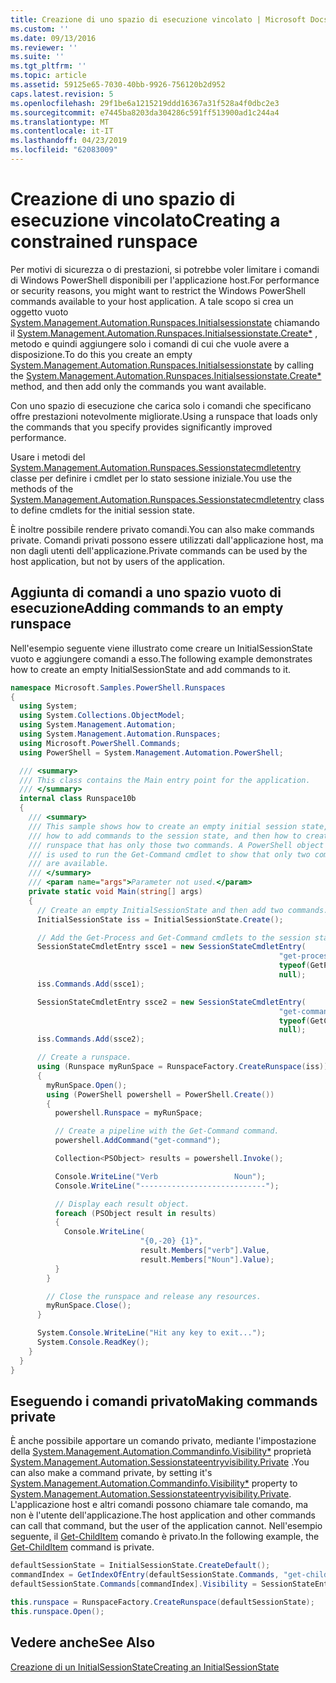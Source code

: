 ```yaml
---
title: Creazione di uno spazio di esecuzione vincolato | Microsoft Docs
ms.custom: ''
ms.date: 09/13/2016
ms.reviewer: ''
ms.suite: ''
ms.tgt_pltfrm: ''
ms.topic: article
ms.assetid: 59125e65-7030-40bb-9926-756120b2d952
caps.latest.revision: 5
ms.openlocfilehash: 29f1be6a1215219ddd16367a31f528a4f0dbc2e3
ms.sourcegitcommit: e7445ba8203da304286c591ff513900ad1c244a4
ms.translationtype: MT
ms.contentlocale: it-IT
ms.lasthandoff: 04/23/2019
ms.locfileid: "62083009"
---
```

# <a name="creating-a-constrained-runspace"></a><span data-ttu-id="50f74-102">Creazione di uno spazio di esecuzione vincolato</span><span class="sxs-lookup"><span data-stu-id="50f74-102">Creating a constrained runspace</span></span>

<span data-ttu-id="50f74-103">Per motivi di sicurezza o di prestazioni, si potrebbe voler limitare i comandi di Windows PowerShell disponibili per l'applicazione host.</span><span class="sxs-lookup"><span data-stu-id="50f74-103">For performance or security reasons, you might want to restrict the Windows PowerShell commands available to your host application.</span></span> <span data-ttu-id="50f74-104">A tale scopo si crea un oggetto vuoto [System.Management.Automation.Runspaces.Initialsessionstate](/dotnet/api/System.Management.Automation.Runspaces.InitialSessionState) chiamando il [System.Management.Automation.Runspaces.Initialsessionstate.Create\*](/dotnet/api/System.Management.Automation.Runspaces.InitialSessionState.Create) , metodo e quindi aggiungere solo i comandi di cui che vuole avere a disposizione.</span><span class="sxs-lookup"><span data-stu-id="50f74-104">To do this you create an empty [System.Management.Automation.Runspaces.Initialsessionstate](/dotnet/api/System.Management.Automation.Runspaces.InitialSessionState) by calling the [System.Management.Automation.Runspaces.Initialsessionstate.Create\*](/dotnet/api/System.Management.Automation.Runspaces.InitialSessionState.Create) method, and then add only the commands you want available.</span></span>

 <span data-ttu-id="50f74-105">Con uno spazio di esecuzione che carica solo i comandi che specificano offre prestazioni notevolmente migliorate.</span><span class="sxs-lookup"><span data-stu-id="50f74-105">Using a runspace that loads only the commands that you specify provides significantly improved performance.</span></span>

 <span data-ttu-id="50f74-106">Usare i metodi del [System.Management.Automation.Runspaces.Sessionstatecmdletentry](/dotnet/api/System.Management.Automation.Runspaces.SessionStateCmdletEntry) classe per definire i cmdlet per lo stato sessione iniziale.</span><span class="sxs-lookup"><span data-stu-id="50f74-106">You use the methods of the [System.Management.Automation.Runspaces.Sessionstatecmdletentry](/dotnet/api/System.Management.Automation.Runspaces.SessionStateCmdletEntry) class to define cmdlets for the initial session state.</span></span>

 <span data-ttu-id="50f74-107">È inoltre possibile rendere privato comandi.</span><span class="sxs-lookup"><span data-stu-id="50f74-107">You can also make commands private.</span></span> <span data-ttu-id="50f74-108">Comandi privati possono essere utilizzati dall'applicazione host, ma non dagli utenti dell'applicazione.</span><span class="sxs-lookup"><span data-stu-id="50f74-108">Private commands can be used by the host application, but not by users of the application.</span></span>

## <a name="adding-commands-to-an-empty-runspace"></a><span data-ttu-id="50f74-109">Aggiunta di comandi a uno spazio vuoto di esecuzione</span><span class="sxs-lookup"><span data-stu-id="50f74-109">Adding commands to an empty runspace</span></span>

 <span data-ttu-id="50f74-110">Nell'esempio seguente viene illustrato come creare un InitialSessionState vuoto e aggiungere comandi a esso.</span><span class="sxs-lookup"><span data-stu-id="50f74-110">The following example demonstrates how to create an empty InitialSessionState and add commands to it.</span></span>

```csharp
namespace Microsoft.Samples.PowerShell.Runspaces
{
  using System;
  using System.Collections.ObjectModel;
  using System.Management.Automation;
  using System.Management.Automation.Runspaces;
  using Microsoft.PowerShell.Commands;
  using PowerShell = System.Management.Automation.PowerShell;

  /// <summary>
  /// This class contains the Main entry point for the application.
  /// </summary>
  internal class Runspace10b
  {
    /// <summary>
    /// This sample shows how to create an empty initial session state,
    /// how to add commands to the session state, and then how to create a
    /// runspace that has only those two commands. A PowerShell object
    /// is used to run the Get-Command cmdlet to show that only two commands
    /// are available.
    /// </summary>
    /// <param name="args">Parameter not used.</param>
    private static void Main(string[] args)
    {
      // Create an empty InitialSessionState and then add two commands.
      InitialSessionState iss = InitialSessionState.Create();

      // Add the Get-Process and Get-Command cmdlets to the session state.
      SessionStateCmdletEntry ssce1 = new SessionStateCmdletEntry(
                                                            "get-process",
                                                            typeof(GetProcessCommand),
                                                            null);
      iss.Commands.Add(ssce1);

      SessionStateCmdletEntry ssce2 = new SessionStateCmdletEntry(
                                                            "get-command",
                                                            typeof(GetCommandCommand),
                                                            null);
      iss.Commands.Add(ssce2);

      // Create a runspace.
      using (Runspace myRunSpace = RunspaceFactory.CreateRunspace(iss))
      {
        myRunSpace.Open();
        using (PowerShell powershell = PowerShell.Create())
        {
          powershell.Runspace = myRunSpace;

          // Create a pipeline with the Get-Command command.
          powershell.AddCommand("get-command");

          Collection<PSObject> results = powershell.Invoke();

          Console.WriteLine("Verb                 Noun");
          Console.WriteLine("----------------------------");

          // Display each result object.
          foreach (PSObject result in results)
          {
            Console.WriteLine(
                             "{0,-20} {1}",
                             result.Members["verb"].Value,
                             result.Members["Noun"].Value);
          }
        }

        // Close the runspace and release any resources.
        myRunSpace.Close();
      }

      System.Console.WriteLine("Hit any key to exit...");
      System.Console.ReadKey();
    }
  }
}
```

## <a name="making-commands-private"></a><span data-ttu-id="50f74-111">Eseguendo i comandi privato</span><span class="sxs-lookup"><span data-stu-id="50f74-111">Making commands private</span></span>

 <span data-ttu-id="50f74-112">È anche possibile apportare un comando privato, mediante l'impostazione della [System.Management.Automation.Commandinfo.Visibility\*](/dotnet/api/System.Management.Automation.CommandInfo.Visibility) proprietà [System.Management.Automation.Sessionstateentryvisibility.Private](/dotnet/api/System.Management.Automation.SessionStateEntryVisibility.Private) .</span><span class="sxs-lookup"><span data-stu-id="50f74-112">You can also make a command private, by setting it's [System.Management.Automation.Commandinfo.Visibility\*](/dotnet/api/System.Management.Automation.CommandInfo.Visibility) property to [System.Management.Automation.Sessionstateentryvisibility.Private](/dotnet/api/System.Management.Automation.SessionStateEntryVisibility.Private).</span></span> <span data-ttu-id="50f74-113">L'applicazione host e altri comandi possono chiamare tale comando, ma non è l'utente dell'applicazione.</span><span class="sxs-lookup"><span data-stu-id="50f74-113">The host application and other commands can call that command, but the user of the application cannot.</span></span> <span data-ttu-id="50f74-114">Nell'esempio seguente, il [Get-ChildItem](/powershell/module/Microsoft.PowerShell.Management/Get-ChildItem) comando è privato.</span><span class="sxs-lookup"><span data-stu-id="50f74-114">In the following example, the [Get-ChildItem](/powershell/module/Microsoft.PowerShell.Management/Get-ChildItem) command is private.</span></span>

```csharp
defaultSessionState = InitialSessionState.CreateDefault();
commandIndex = GetIndexOfEntry(defaultSessionState.Commands, "get-childitem");
defaultSessionState.Commands[commandIndex].Visibility = SessionStateEntryVisibility.Private;

this.runspace = RunspaceFactory.CreateRunspace(defaultSessionState);
this.runspace.Open();
```

## <a name="see-also"></a><span data-ttu-id="50f74-115">Vedere anche</span><span class="sxs-lookup"><span data-stu-id="50f74-115">See Also</span></span>

 [<span data-ttu-id="50f74-116">Creazione di un InitialSessionState</span><span class="sxs-lookup"><span data-stu-id="50f74-116">Creating an InitialSessionState</span></span>](./creating-an-initialsessionstate.md)
